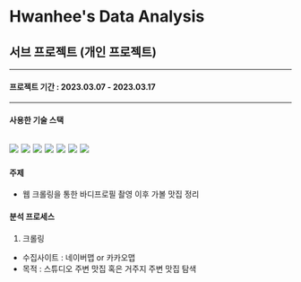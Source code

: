 # Hwanhee's Data Analysis

## 서브 프로젝트 (개인 프로젝트)
---
#### **프로젝트 기간** : 2023.03.07 - 2023.03.17

---
#### 사용한 기술 스택
<img src="https://img.shields.io/badge/Python-red?style=flat&logo=Python&logoColor=white"> <img src="https://img.shields.io/badge/MySQL-yellow?style=flat&logo=MySQL&logoColor=white"> <img src="https://img.shields.io/badge/Jupyter-blue?style=flat&logo=Jupyter&logoColor=white"> <img src="https://img.shields.io/badge/Selenuim-success?style=flat&logo=Selenium&logoColor=white"> <img src="https://img.shields.io/badge/pandas-yellowgreen?style=flat&logo=pandas&logoColor=white"> <img src="https://img.shields.io/badge/Folium-ff69b4?style=flat&logo=Folium&logoColor=white"> <img src="https://img.shields.io/badge/Visual Studio Code-blueviolet?style=flat&logo=Visual Studio Code&logoColor=white">
---

#### 주제
- 웹 크롤링을 통한 바디프로필 촬영 이후 가볼 맛집 정리

#### 분석 프로세스 
 1. 크롤링
 - 수집사이트 : 네이버맵 or 카카오맵
 - 목적 : 스튜디오 주변 맛집 혹은 거주지 주변 맛집 탐색

